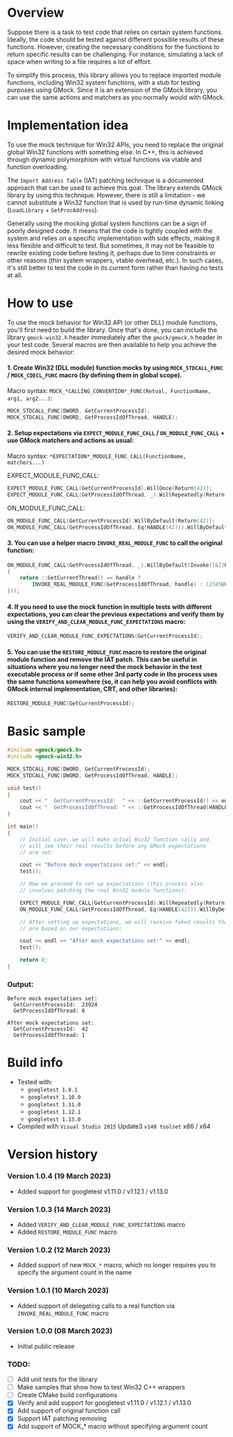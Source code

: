 # Overview

Suppose there is a task to test code that relies on certain system functions. Ideally, the code should be tested against different possible results of these functions. However, creating the necessary conditions for the functions to return specific results can be challenging. For instance, simulating a lack of space when writing to a file requires a lot of effort.

To simplify this process, this library allows you to replace imported module functions, including Win32 system functions, with a stub for testing purposes using GMock. Since it is an extension of the GMock library, you can use the same actions and matchers as you normally would with GMock.

# Implementation idea

To use the mock technique for Win32 APIs, you need to replace the original global Win32 functions with something else. In C++, this is achieved through dynamic polymorphism with virtual functions via vtable and function overloading.

The `Import Address Table` (IAT) patching technique is a documented approach that can be used to achieve this goal. The library extends GMock library by using this technique. However, there is still a limitation - we cannot substitute a Win32 function that is used by run-time dynamic linking (`LoadLibrary` + `GetProcAddress`).

Generally using the mocking global system functions can be a sign of poorly designed code. It means that the code is tightly coupled with the system and relies on a specific implementation with side effects, making it less flexible and difficult to test. But sometimes, it may not be feasible to rewrite existing code before testing it, perhaps due to time constraints or other reasons (thin system wrappers, vtable overhead, etc.). In such cases, it's still better to test the code in its current form rather than having no tests at all.

# How to use

To use the mock behavior for Win32 API (or other DLL) module functions, you'll first need to build the library. Once that's done, you can include the library `gmock-win32.h` header immediately after the `gmock/gmock.h` header in your test code. Several macros are then available to help you achieve the desired mock behavior:

#### 1. Create Win32 (DLL module) function mocks by using `MOCK_STDCALL_FUNC` / `MOCK_CDECL_FUNC` macro (by defining them in global scope).

Macro syntax: `MOCK_*CALLING_CONVENTION*_FUNC(Retval, FunctionName, arg1, arg2...)`:

```cpp
MOCK_STDCALL_FUNC(DWORD, GetCurrentProcessId);
MOCK_STDCALL_FUNC(DWORD, GetProcessIdOfThread, HANDLE);
```

#### 2. Setup expectations via `EXPECT_MODULE_FUNC_CALL` / `ON_MODULE_FUNC_CALL` + use GMock matchers and actions as usual:

Macro syntax: `*EXPECTATION*_MODULE_FUNC_CALL(FunctionName, matchers...)`

EXPECT_MODULE_FUNC_CALL:
```cpp
EXPECT_MODULE_FUNC_CALL(GetCurrentProcessId).WillOnce(Return(42));
EXPECT_MODULE_FUNC_CALL(GetProcessIdOfThread, _).WillRepeatedly(Return(42));
```

ON_MODULE_FUNC_CALL:
```cpp
ON_MODULE_FUNC_CALL(GetCurrentProcessId).WillByDefault(Return(42));
ON_MODULE_FUNC_CALL(GetProcessIdOfThread, Eq(HANDLE(42))).WillByDefault(Return(1));
```

#### 3. You can use a helper macro `INVOKE_REAL_MODULE_FUNC` to call the original function:

```cpp
ON_MODULE_FUNC_CALL(GetProcessIdOfThread, _).WillByDefault(Invoke([&](HANDLE handle) -> DWORD
{
    return ::GetCurrentThread() == handle ?
        INVOKE_REAL_MODULE_FUNC(GetProcessIdOfThread, handle) : 12345UL;
}));
```

#### 4. If you need to use the mock function in multiple tests with different expectations, you can clear the previous expectations and verify them by using the `VERIFY_AND_CLEAR_MODULE_FUNC_EXPECTATIONS` macro:

```cpp
VERIFY_AND_CLEAR_MODULE_FUNC_EXPECTATIONS(GetCurrentProcessId);
```

#### 5. You can use the `RESTORE_MODULE_FUNC` macro to restore the original module function and remove the IAT patch. This can be useful in situations where you no longer need the mock behavior in the test executable process or if some other 3rd party code in the process uses the same functions somewhere (so, it can help you avoid conflicts with GMock internal implementation, CRT, and other libraries):

```cpp
RESTORE_MODULE_FUNC(GetCurrentProcessId);
```

# Basic sample

```cpp
#include <gmock/gmock.h>
#include <gmock-win32.h>

MOCK_STDCALL_FUNC(DWORD, GetCurrentProcessId);
MOCK_STDCALL_FUNC(DWORD, GetProcessIdOfThread, HANDLE);

void test()
{
    cout << "  GetCurrentProcessId:  " << ::GetCurrentProcessId() << endl;
    cout << "  GetProcessIdOfThread: " << ::GetProcessIdOfThread(HANDLE(42)) << endl;
}

int main()
{
    // Initial case: we will make actual Win32 function calls and
    // will see their real results before any GMock expectations
    // are set:

    cout << "Before mock expectations set:" << endl;
    test();

    // Now we proceed to set up expectations (this process also
    // involves patching the real Win32 module functions):

    EXPECT_MODULE_FUNC_CALL(GetCurrentProcessId).WillRepeatedly(Return(42));
    ON_MODULE_FUNC_CALL(GetProcessIdOfThread, Eq(HANDLE(42))).WillByDefault(Return(1));

    // After setting up expectations, we will receive faked results that
    // are based on our expectations:

    cout << endl << "After mock expectations set:" << endl;
    test();

    return 0;
}
```

### Output:
```console
Before mock expectations set:
  GetCurrentProcessId:  23924
  GetProcessIdOfThread: 0

After mock expectations set:
  GetCurrentProcessId:  42
  GetProcessIdOfThread: 1
```

# Build info

- Tested with:
    * `googletest 1.8.1`
    * `googletest 1.10.0`
    * `googletest 1.11.0`
    * `googletest 1.12.1`
    * `googletest 1.13.0`
- Compiled with `Visual Studio 2015` Update3 `v140 toolset` x86 / x64

# Version history

### Version 1.0.4 (19 March 2023)
- Added support for googletest v1.11.0 / v1.12.1 / v1.13.0

### Version 1.0.3 (14 March 2023)
- Added `VERIFY_AND_CLEAR_MODULE_FUNC_EXPECTATIONS` macro
- Added `RESTORE_MODULE_FUNC` macro

### Version 1.0.2 (12 March 2023)
- Added support of new `MOCK_*` macro, which no longer requires you to specify the argument count in the name

### Version 1.0.1 (10 March 2023)
- Added support of delegating calls to a real function via `INVOKE_REAL_MODULE_FUNC` macro

### Version 1.0.0 (08 March 2023)
- Initial public release

### TODO:
- [ ] Add unit tests for the library
- [ ] Make samples that show how to test Win32 C++ wrappers
- [ ] Create CMake build configurations
- [x] Verify and add support for googletest v1.11.0 / v1.12.1 / v1.13.0
- [x] Add support of original function call
- [x] Support IAT patching removing
- [x] Add support of MOCK_* macro without specifying argument count
